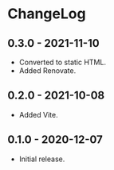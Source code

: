 # ChangeLog

## 0.3.0 - 2021-11-10

- Converted to static HTML.
- Added Renovate.

## 0.2.0 - 2021-10-08

- Added Vite.

## 0.1.0 - 2020-12-07

- Initial release.
